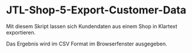 # JTL-Shop-5-Export-Customer-Data
Mit diesem Skript lassen sich Kundendaten aus einem Shop in Klartext exportieren.

Das Ergebnis wird im CSV Format im Browserfenster ausgegeben.
